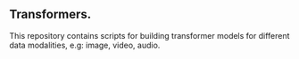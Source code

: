 ## Transformers.

This repository contains scripts for building transformer models for different data modalities, e.g: image, video, audio.
